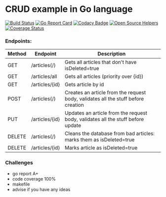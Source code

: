 # CRUD example in Go language

[![Build Status](https://travis-ci.com/al-tr/go-crud-example.svg?branch=master)](https://travis-ci.com/al-tr/go-crud-example) [![Go Report Card](https://goreportcard.com/badge/github.com/al-tr/go-crud-example)](https://goreportcard.com/report/github.com/al-tr/go-crud-example) [![Codacy Badge](https://api.codacy.com/project/badge/Grade/324b9e1f987d4e0dbbb8e930e97c1b26)](https://www.codacy.com/app/al-tr/go-crud-example?utm_source=github.com&amp;utm_medium=referral&amp;utm_content=al-tr/go-crud-example&amp;utm_campaign=Badge_Grade) [![Open Source Helpers](https://www.codetriage.com/al-tr/go-crud-example/badges/users.svg)](https://www.codetriage.com/al-tr/go-crud-example) [![Coverage Status](https://coveralls.io/repos/github/al-tr/go-crud-example/badge.svg?branch=master)](https://coveralls.io/github/al-tr/go-crud-example?branch=master)

### Endpoints:

| Method | Endpoint | Description |
| --- | --- | --- |
| GET | /articles(/) | Gets all articles that don't have isDeleted=true |
| GET | /articles/all | Gets all articles (priority over {id}) |
| GET | /articles/{id} | Gets article by id |
| POST | /articles(/) | Creates an article from the request body, validates all the stuff before creation | 
| PUT | /articles/{id} | Updates an article from the request body, validates all the stuff before update | 
| DELETE | /articles(/) | Cleans the database from bad articles: marks them as isDeleted=true |
| DELETE | /articles/{id} | Marks article as isDeleted=true |

### Challenges

- go report A+
- code coverage 100%
- makefile
- advise if you have any ideas
